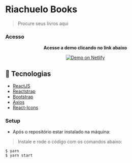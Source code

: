 # Riachuelo Books

> Procure seus livros aqui

### Acesso

<p align="center"><strong>Acesse a demo clicando no link abaixo</strong></p>
<p align="center">
  <a href="https://caio-riachuelo-books.netlify.app/" target="_blank">
    <img alt="Demo on Netlify" src="https://miro.medium.com/max/3676/1*6EwWSBknlxfk-zErn-d8DQ.png">
  </a>
</p>

## 📡 Tecnologias

- [ReactJS](https://reactjs.org/)
- [Reactstrap](https://reactstrap.github.io/)
- [Bootstrap](https://getbootstrap.com/)
- [Axios](https://github.com/axios/axios)
- [React-Icons](https://react-icons.netlify.com/)


### Setup

- Após o repositório estar instalado na máquina:

> Instale e rode o código com os comandos abaixo:

```shell
$ yarn
$ yarn start
```
 
